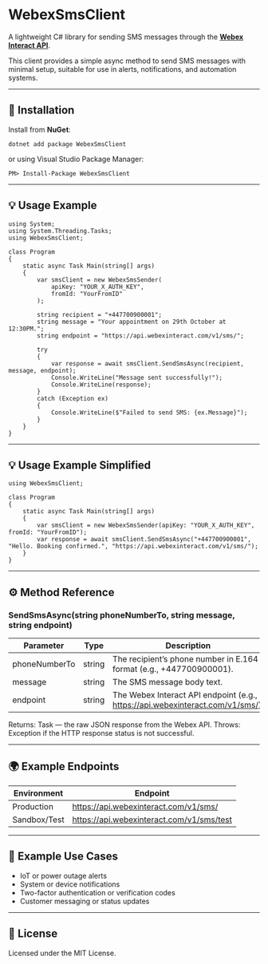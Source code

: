 # WebexSmsClient

A lightweight C# library for sending SMS messages through the **[Webex Interact API](https://docs.webexinteract.com/reference/sms-api)**.

This client provides a simple async method to send SMS messages with minimal setup, suitable for use in alerts, notifications, and automation systems.

---

## 🚀 Installation

Install from **NuGet**:

    dotnet add package WebexSmsClient

or using Visual Studio Package Manager:

    PM> Install-Package WebexSmsClient

---

## 💡 Usage Example

    using System;
    using System.Threading.Tasks;
    using WebexSmsClient;

    class Program
    {
        static async Task Main(string[] args)
        {
            var smsClient = new WebexSmsSender(
                apiKey: "YOUR_X_AUTH_KEY",
                fromId: "YourFromID"
            );

            string recipient = "+447700900001";
            string message = "Your appointment on 29th October at 12:30PM.";
            string endpoint = "https://api.webexinteract.com/v1/sms/";

            try
            {
                var response = await smsClient.SendSmsAsync(recipient, message, endpoint);
                Console.WriteLine("Message sent successfully!");
                Console.WriteLine(response);
            }
            catch (Exception ex)
            {
                Console.WriteLine($"Failed to send SMS: {ex.Message}");
            }
        }
    }

---

## 💡 Usage Example Simplified

    using WebexSmsClient;

    class Program
    {
        static async Task Main(string[] args)
        {
            var smsClient = new WebexSmsSender(apiKey: "YOUR_X_AUTH_KEY", fromId: "YourFromID");
            var response = await smsClient.SendSmsAsync("+447700900001", "Hello. Booking confirmed.", "https://api.webexinteract.com/v1/sms/");
        }
    }

---

## ⚙️ Method Reference

### SendSmsAsync(string phoneNumberTo, string message, string endpoint)

| Parameter | Type | Description |
|------------|------|-------------|
| phoneNumberTo | string | The recipient’s phone number in E.164 format (e.g., +447700900001). |
| message | string | The SMS message body text. |
| endpoint | string | The Webex Interact API endpoint (e.g., https://api.webexinteract.com/v1/sms/). |

Returns: Task<string> — the raw JSON response from the Webex API.
Throws: Exception if the HTTP response status is not successful.

---

## 🌍 Example Endpoints

| Environment | Endpoint |
|--------------|-----------|
| Production | https://api.webexinteract.com/v1/sms/ |
| Sandbox/Test | https://api.webexinteract.com/v1/sms/test |

---

## 🧩 Example Use Cases

- IoT or power outage alerts
- System or device notifications
- Two-factor authentication or verification codes
- Customer messaging or status updates

---

## 🪪 License

Licensed under the MIT License.
